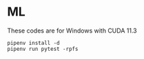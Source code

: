 # ML

These codes are for Windows with CUDA 11.3

```
pipenv install -d
pipenv run pytest -rpfs
```
